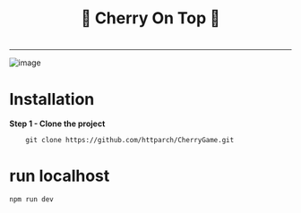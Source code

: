 # <h1 align="center">🍒 Cherry On Top 🍒<h1>

----

![image](https://github.com/user-attachments/assets/cefa752e-9f6f-46ab-bd45-01f638bff49a)


# Installation

**Step 1 - Clone the project**

        git clone https://github.com/httparch/CherryGame.git    

# run localhost

    npm run dev
